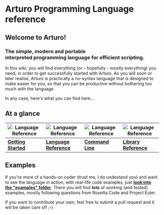 # Arturo Programming Language reference

## Welcome to Arturo!

### The simple, modern and portable<br>interpreted programming language for efficient scripting.

In this wiki, you will find everything (or - hopefully - mostly everything) you need, in order to get successfully started with Arturo. As you will soon or later realise, Arturo is practically a no-syntax language that is designed to make easier for you, so that you can be productive without bothering too much with the language.

In any case, here's what you can find here...

## At a glance

|    ![Language Reference](https://github.com/arturo-lang/arturo/wiki/images/getting-started.png)   | ![Language Reference](https://github.com/arturo-lang/arturo/wiki/images/language.png)   |    ![Language Reference](https://github.com/arturo-lang/arturo/wiki/images/terminal.png)    | ![Language Reference](https://github.com/arturo-lang/arturo/wiki/images/library.png) |
|-------------------------|-------------------|-------------------|-------------------------|
|    **[Getting Started](Getting-Started)**   | **[Language Reference](Language)**   |    **[Command Line](Command-Line)**   |    **[Library Reference](Library)**    |

## Examples

If you're more of a hands-on coder (trust me, I do undestand you) and want to see the language in action, with real-life code examples, just **[look into the "examples" folder](https://github.com/arturo-lang/arturo/tree/master/examples/)**. There you will find **lots** of *working* (and tested) examples, mostly following questions from Rosetta Code and Project Euler. 

If you want to contribute your own, feel free to submit a pull request and it will be taken care of! ;-)
